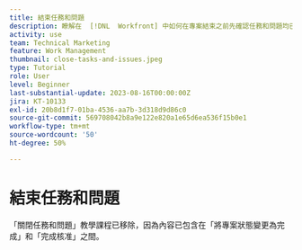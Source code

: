```yaml
---
title: 結束任務和問題
description: 瞭解在  [!DNL  Workfront] 中如何在專案結束之前先確認任務和問題均已結束處理。
activity: use
team: Technical Marketing
feature: Work Management
thumbnail: close-tasks-and-issues.jpeg
type: Tutorial
role: User
level: Beginner
last-substantial-update: 2023-08-16T00:00:00Z
jira: KT-10133
exl-id: 20b8d1f7-01ba-4536-aa7b-3d318d9d86c0
source-git-commit: 569708042b8a9e122e820a1e65d6ea536f15b0e1
workflow-type: tm+mt
source-wordcount: '50'
ht-degree: 50%

---
```


# 結束任務和問題

「關閉任務和問題」教學課程已移除，因為內容已包含在「將專案狀態變更為完成」和「完成核准」之間。

